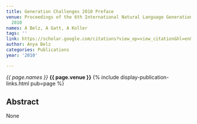 ```yaml
---
title: Generation Challenges 2010 Preface
venue: Proceedings of the 6th International Natural Language Generation Conference,
  2010
names: A Belz, A Gatt, A Koller
tags: ''
link: https://scholar.google.com/citations?view_op=view_citation&hl=en&user=trwwiW4AAAAJ&pagesize=100&sortby=pubdate&citation_for_view=trwwiW4AAAAJ:nb7KW1ujOQ8C
author: Anya Belz
categories: Publications
year: '2010'

---
```


*{{ page.names }}*
**{{ page.venue }}**
{% include display-publication-links.html pub=page %}
## Abstract

None